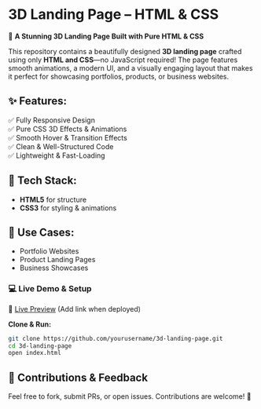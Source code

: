 # **3D Landing Page – HTML & CSS**  

🚀 **A Stunning 3D Landing Page Built with Pure HTML & CSS**  

This repository contains a beautifully designed **3D landing page** crafted using only **HTML and CSS**—no JavaScript required! The page features smooth animations, a modern UI, and a visually engaging layout that makes it perfect for showcasing portfolios, products, or business websites.  

## **✨ Features:**  
✅ Fully Responsive Design  
✅ Pure CSS 3D Effects & Animations  
✅ Smooth Hover & Transition Effects  
✅ Clean & Well-Structured Code  
✅ Lightweight & Fast-Loading  

## **🔧 Tech Stack:**  
- **HTML5** for structure  
- **CSS3** for styling & animations  

## **🎯 Use Cases:**  
- Portfolio Websites  
- Product Landing Pages  
- Business Showcases  

### **💻 Live Demo & Setup**  
📌 [Live Preview](#) (Add link when deployed)  

**Clone & Run:**  
```bash
git clone https://github.com/yourusername/3d-landing-page.git
cd 3d-landing-page
open index.html
```  

## **📌 Contributions & Feedback**  
Feel free to fork, submit PRs, or open issues. Contributions are welcome! 🚀 
